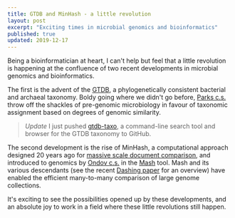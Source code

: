 ```yaml
---
title: GTDB and MinHash - a little revolution
layout: post
excerpt: "Exciting times in microbial genomics and bioinformatics"
published: true
updated: 2019-12-17
---
```


Being a bioinformatician at heart, I can't help but feel that a little
revolution is happening at the confluence of two recent developments in
microbial genomics and bioinformatics.

The first is the advent of the [GTDB](https://gtdb.ecogenomic.org/), a
phylogenetically consistent bacterial and archaeal taxonomy.  Boldy going
where we didn't go before, [Parks c.s.](https://dx.doi.org/10.1038/nbt.4229)
throw off the shackles of pre-genomic microbiology in favour of taxonomic
assignment based on degrees of genomic similarity.

> *Update* I just pushed [gtdb-taxo](https://github.com/zwets/gtdb-taxo),
> a command-line search tool and browser for the GTDB taxonomy to GitHub.

The second development is the rise of MinHash, a computational approach
designed 20 years ago for [massive scale document comparison](https://dx.doi.org/10.1109/SEQUEN.1997.666900),
and introduced to genomics by [Ondov c.s.](https://dx.doi.org/10.1101/029827)
in the [Mash](https://github.com/marbl/Mash) tool.  Mash and its various
descendants (see the recent [Dashing paper](https://doi.org/10.1186/s13059-019-1875-0)
for an overview) have enabled the efficient many-to-many comparison of large
genome collections.

It's exciting to see the possibilities opened up by these developments, and
an absolute joy to work in a field where these little revolutions still happen.

